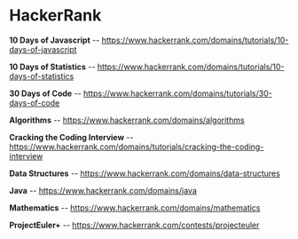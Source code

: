 # HackerRank


**10 Days of Javascript** -- https://www.hackerrank.com/domains/tutorials/10-days-of-javascript

**10 Days of Statistics** -- https://www.hackerrank.com/domains/tutorials/10-days-of-statistics

**30 Days of Code** -- https://www.hackerrank.com/domains/tutorials/30-days-of-code

**Algorithms** -- https://www.hackerrank.com/domains/algorithms

**Cracking the Coding Interview** -- https://www.hackerrank.com/domains/tutorials/cracking-the-coding-interview

**Data Structures** -- https://www.hackerrank.com/domains/data-structures

**Java** -- https://www.hackerrank.com/domains/java

**Mathematics** -- https://www.hackerrank.com/domains/mathematics

**ProjectEuler+** -- https://www.hackerrank.com/contests/projecteuler
